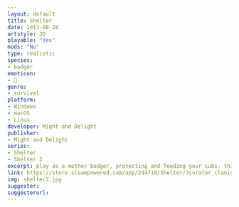 ```yaml
---
layout: default
title: Shelter
date: 2013-08-28
artstyle: 3D
playable: "Yes"
mods: "No"
type: realistic
species: 
- badger
emoticon: 
- 🦡
genre: 
- survival
platform:
- Windows
- macOS
- Linux
developer: Might and Delight
publisher:
- Might and Delight
series: 
- Shelter
- Shelter 2
excerpt: play as a mother badger, protecting and feeding your cubs. this game is a pretty short and simple linear 3d survival adventure game with a recognizable painterly art style.
link: https://store.steampowered.com/app/244710/Shelter/?curator_clanid=44641011
img: shelter2.jpg
suggester: 
suggesterurl:  
---
```


